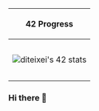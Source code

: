 | <p color="navy"> 42 Progress </p> |
| ------------- |
| <p align="right"> |
|   <a href="https://github.com/oakoudad/badge42"> |
|     <img src="https://badge.mediaplus.ma/darkblue/diteixei?UM6P=off" alt="diteixei's 42 stats" /> |
|   </a> |
| </p> |

### Hi there 👋

<!--
**Sma0sh/Sma0sh** is a ✨ _special_ ✨ repository because its `README.md` (this file) appears on your GitHub profile.

Here are some ideas to get you started:

- 🔭 I’m currently working on ...
- 🌱 I’m currently learning ...
- 👯 I’m looking to collaborate on ...
- 🤔 I’m looking for help with ...
- 💬 Ask me about ...
- 📫 How to reach me: ...
- 😄 Pronouns: ...
- ⚡ Fun fact: ...
-->
